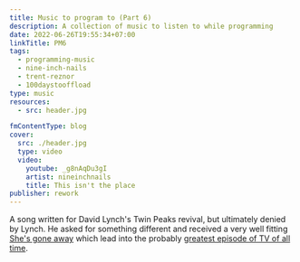 ```yaml
---
title: Music to program to (Part 6)
description: A collection of music to listen to while programming
date: 2022-06-26T19:55:34+07:00
linkTitle: PM6
tags:
  - programming-music
  - nine-inch-nails
  - trent-reznor
  - 100daystooffload
type: music
resources:
  - src: header.jpg

fmContentType: blog
cover:
  src: ./header.jpg
  type: video
  video:
    youtube: _g8nAqDu3gI
    artist: nineinchnails
    title: This isn't the place
publisher: rework
---
```


A song written for David Lynch's Twin Peaks revival, but ultimately denied by Lynch. He asked for something different and received a very well fitting [She's gone away](https://www.youtube.com/watch?v=r2bL7DU21Wg) which lead into the probably [greatest episode of TV of all time](https://en.wikipedia.org/wiki/Part_8_\(Twin_Peaks\)).
